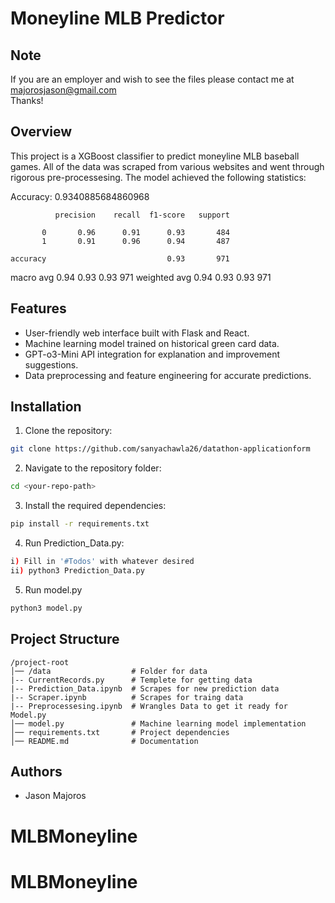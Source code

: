 # Moneyline MLB Predictor

## Note
If you are an employer and wish to see the files please contact me at majorosjason@gmail.com  
Thanks!

## Overview
This project is a XGBoost classifier to predict moneyline MLB baseball games. All of the data was scraped from various websites and went through rigorous pre-processesing. The model achieved the following statistics:

Accuracy: 0.9340885684860968

              precision    recall  f1-score   support

           0       0.96      0.91      0.93       484
           1       0.91      0.96      0.94       487

    accuracy                           0.93       971
   macro avg       0.94      0.93      0.93       971
weighted avg       0.94      0.93      0.93       971

## Features
- User-friendly web interface built with Flask and React.
- Machine learning model trained on historical green card data.
- GPT-o3-Mini API integration for explanation and improvement suggestions.
- Data preprocessing and feature engineering for accurate predictions.


## Installation

1. Clone the repository:
  ```sh
  git clone https://github.com/sanyachawla26/datathon-applicationform
  ```


2. Navigate to the repository folder:
  ```sh
  cd <your-repo-path>
  ```


3. Install the required dependencies:
  ```sh
  pip install -r requirements.txt
  ```


4. Run Prediction_Data.py:
  ```sh  
  i) Fill in '#Todos' with whatever desired
  ii) python3 Prediction_Data.py
  ```


5. Run model.py
  ```sh  
  python3 model.py
  ```

## Project Structure
```
/project-root
│── /data                  # Folder for data 
|-- CurrentRecords.py      # Templete for getting data
|-- Prediction_Data.ipynb  # Scrapes for new prediction data
|-- Scraper.ipynb          # Scrapes for traing data
|-- Preprocessesing.ipynb  # Wrangles Data to get it ready for Model.py
│── model.py               # Machine learning model implementation
│── requirements.txt       # Project dependencies
│── README.md              # Documentation
```

## Authors
- Jason Majoros
# MLBMoneyline
# MLBMoneyline
